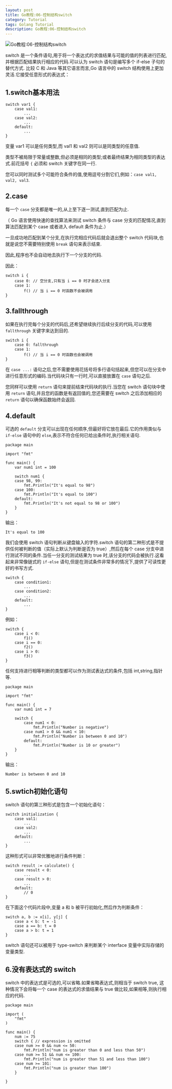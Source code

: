 ```yaml
---
layout: post
title: Go教程:06-控制结构switch
category: Tutorial
tags: Golang Tutorial
description: Go教程:06-控制结构switch
---
```


![Go教程:06-控制结构switch](/assets/image/golang_switch.jpg#pic_center)

switch 是一个条件语句,用于将一个表达式的求值结果与可能的值的列表进行匹配,并根据匹配结果执行相应的代码.可以认为 switch 语句是编写多个 if-else 子句的替代方式. 比较 C 和 Java 等其它语言而言,Go 语言中的 switch 结构使用上更加灵活.它接受任意形式的表达式：

1.switch基本用法
------------

    switch var1 {
    	case val1:
    		...
    	case val2:
    		...
    	default:
    		...
    }


变量 var1 可以是任何类型,而 val1 和 val2 则可以是同类型的任意值.

类型不被局限于常量或整数,但必须是相同的类型;或者最终结果为相同类型的表达式.前花括号 `{` 必须和 switch 关键字在同一行.

您可以同时测试多个可能符合条件的值,使用逗号分割它们,例如：`case val1, val2, val3`.

2.case
------

每一个 `case` 分支都是唯一的,从上至下逐一测试,直到匹配为止.

（ Go 语言使用快速的查找算法来测试 switch 条件与 case 分支的匹配情况,直到算法匹配到某个 case 或者进入 default 条件为止.）

一旦成功地匹配到某个分支,在执行完相应代码后就会退出整个 switch 代码块,也就是说您不需要特别使用 `break` 语句来表示结束.

因此,程序也不会自动地去执行下一个分支的代码.

因此：

    switch i {
    	case 0: // 空分支,只有当 i == 0 时才会进入分支
    	case 1:
    		f() // 当 i == 0 时函数不会被调用
    }


3.fallthrough
-------------

如果在执行完每个分支的代码后,还希望继续执行后续分支的代码,可以使用 `fallthrough` 关键字来达到目的.

    switch i {
    	case 0: fallthrough
    	case 1:
    		f() // 当 i == 0 时函数也会被调用
    }


在 `case ...:` 语句之后,您不需要使用花括号将多行语句括起来,但您可以在分支中进行任意形式的编码.当代码块只有一行时,可以直接放置在 `case` 语句之后.

您同样可以使用 `return` 语句来提前结束代码块的执行.当您在 switch 语句块中使用 `return` 语句,并且您的函数是有返回值的,您还需要在 switch 之后添加相应的 `return` 语句以确保函数始终会返回.

4.default
---------

可选的 `default` 分支可以出现在任何顺序,但最好将它放在最后.它的作用类似与 `if-else` 语句中的 `else`,表示不符合任何已给出条件时,执行相关语句.

    package main
    
    import "fmt"
    
    func main() {
    	var num1 int = 100
    
    	switch num1 {
    	case 98, 99:
    		fmt.Println("It's equal to 98")
    	case 100: 
    		fmt.Println("It's equal to 100")
    	default:
    		fmt.Println("It's not equal to 98 or 100")
    	}
    }



输出：

    It's equal to 100


我们会使用 switch 语句判断从键盘输入的字符.switch 语句的第二种形式是不提供任何被判断的值（实际上默认为判断是否为 true）,然后在每个 case 分支中进行测试不同的条件.当任一分支的测试结果为 true 时,该分支的代码会被执行.这看起来非常像链式的 `if-else` 语句,但是在测试条件非常多的情况下,提供了可读性更好的书写方式.

    switch {
    	case condition1:
    		...
    	case condition2:
    		...
    	default:
    		...
    }


例如：

    switch {
    	case i < 0:
    		f1()
    	case i == 0:
    		f2()
    	case i > 0:
    		f3()
    }


任何支持进行相等判断的类型都可以作为测试表达式的条件,包括 int,string,指针等.

    package main
    
    import "fmt"
    
    func main() {
    	var num1 int = 7
    
    	switch {
    	    case num1 < 0:
    		    fmt.Println("Number is negative")
    	    case num1 > 0 && num1 < 10:
    		    fmt.Println("Number is between 0 and 10")
    	    default:
    		    fmt.Println("Number is 10 or greater")
    	}
    }


输出：

    Number is between 0 and 10


5.swtich初始化语句
-------------

switch 语句的第三种形式是包含一个初始化语句：

    switch initialization {
    	case val1:
    		...
    	case val2:
    		...
    	default:
    		...
    }


这种形式可以非常优雅地进行条件判断：

    switch result := calculate() {
    	case result < 0:
    		...
    	case result > 0:
    		...
    	default:
    		// 0
    }


在下面这个代码片段中,变量 a 和 b 被平行初始化,然后作为判断条件：

    switch a, b := x[i], y[j] {
    	case a < b: t = -1
    	case a == b: t = 0
    	case a > b: t = 1
    }


switch 语句还可以被用于 type-switch 来判断某个 interface 变量中实际存储的变量类型.

6.没有表达式的 switch
---------------

switch 中的表达式是可选的,可以省略.如果省略表达式,则相当于 switch true, 这种情况下会将每一个 case 的表达式的求值结果与 true 做比较,如果相等,则执行相应的代码.

    package main
    
    import (  
        "fmt"
    )
    
    func main() {  
        num := 75
        switch { // expression is omitted
        case num >= 0 && num <= 50:
            fmt.Println("num is greater than 0 and less than 50")
        case num >= 51 && num <= 100:
            fmt.Println("num is greater than 51 and less than 100")
        case num >= 101:
            fmt.Println("num is greater than 100")
        }
    
    }
    
